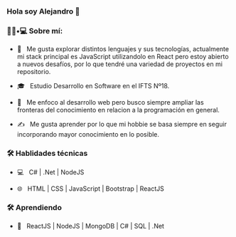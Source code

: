 ### Hola soy Alejandro 👋


<h3> 👨🏻•💻 Sobre mí: </h3>

- 🤔 &nbsp; Me gusta explorar distintos lenguajes y sus tecnologías, actualmente mi stack principal es JavaScript utilizandolo en React pero estoy abierto a nuevos desafíos, por lo que tendré una variedad de proyectos en mi repositorio.

- 🎓 &nbsp; Estudio Desarrollo en Software en el IFTS Nº18.

- 🌱 &nbsp; Me enfoco al desarrollo web pero busco siempre ampliar las fronteras del conocimiento en relacion a la programación en general.

- ✍️ &nbsp; Me gusta aprender por lo que mi hobbie se basa siempre en seguir incorporando mayor conocimiento en lo posible.



<h3>🛠 Hablidades técnicas</h3>



- 💻 &nbsp;  C# | .Net | NodeJS 

- 🌐 &nbsp; HTML | CSS | JavaScript | Bootstrap | ReactJS 

<!--
- 🛢 &nbsp; SQL 
- 🔧 &nbsp; Git | Visual Studio | Visual Studio Code
-->



<h3>🛠 Aprendiendo</h3>

- 🔧 &nbsp; ReactJS | NodeJS | MongoDB | C# | SQL | .Net

